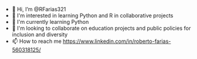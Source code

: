 - 👋 Hi, I’m @RFarias321
- 👀 I'm interested in learning Python and R in collaborative projects
- 🌱 I'm currently learning Python
- 💞️ I'm looking to collaborate on education projects and public policies for inclusion and diversity
- 📫 How to reach me https://www.linkedin.com/in/roberto-farias-560318125/
<!---
RFarias321/RFarias321 is a ✨ special ✨ repository because its `README.md` (this file) appears on your GitHub profile.
You can click the Preview link to take a look at your changes.
--->
